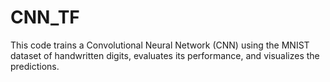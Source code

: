 # CNN_TF
This code trains a Convolutional Neural Network (CNN) using the MNIST dataset of handwritten digits, evaluates its performance, and visualizes the predictions.
